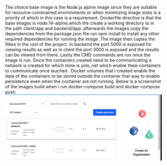 The choice base image is the Node.js alpine image since they are suitable for resource-constrained environments or when minimizing image sizes is a priority of which in this case is a requirement.
Dockerfile directive is that  the base images is node:14-alpine,which the create a working directory to in the path client/app and backend/app ,afterwards the images copy the dependencies from the package.json file run npm install to install any other required dependencies for running the image .The image then copies the filkes in the root of the project .In backend the port 5000 is exposed for viewing results as well as in client the port 3000 is exposed and the results can be viewed from there.
Lastly the CMD commands are run once the image is run.
Since the containers created need to be communicating a network is created for which mine is yolo_net which enable thew containers to communicate once lauched .
Docker volumes that I created enable the data of the containers to be stored outside the container that way to enable persistence even when the container are not running.
Below is a screenshot of the images build when i run docker-compose build and docker-compose push.
![alt text](<Screenshot from 2024-04-30 22-34-14-1.png>)